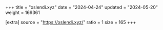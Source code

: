 +++
title = "xslendi.xyz"
date = "2024-04-24"
updated = "2024-05-20"
weight = 169361

[extra]
source = "https://xslendi.xyz/"
ratio = 1
size = 165
+++
